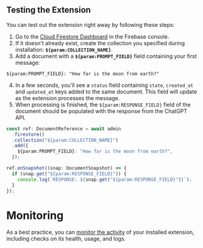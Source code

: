 ## Testing the Extension

You can test out the extension right away by following these steps:

1. Go to the [Cloud Firestore Dashboard](https://console.firebase.google.com/project/_/firestore) in the Firebase console.
2. If it doesn't already exist, create the collection you specified during installation: **`${param:COLLECTION_NAME}`**.
3. Add a document with a **`${param:PROMPT_FIELD}`** field containing your first message:

```
${param:PROMPT_FIELD}: "How far is the moon from earth?"
```

4. In a few seconds, you'll see a `status` field containing `state`, `created_at` and `updated_at` keys added to the same document. This field will update as the extension processes the message.
5. When processing is finished, the `${param:RESPONSE_FIELD}` field of the document should be populated with the response from the ChatGPT API.

```typescript
const ref: DocumentReference = await admin
  .firestore()
  .collection("${param:COLLECTION_NAME}")
  .add({
    ${param:PROMPT_FIELD}: "How far is the moon from earth?",
  });

ref.onSnapshot((snap: DocumentSnapshot) => {
  if (snap.get("${param:RESPONSE_FIELD}")) {
    console.log(`RESPONSE: ${snap.get("${param:RESPONSE_FIELD}")}`);
  }
});
```

# Monitoring

As a best practice, you can [monitor the activity](https://firebase.google.com/docs/extensions/manage-installed-extensions#monitor) of your installed extension, including checks on its health, usage, and logs.
